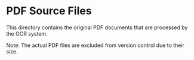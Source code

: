 # PDF Source Files

This directory contains the original PDF documents that are processed by the OCR system.

Note: The actual PDF files are excluded from version control due to their size.
